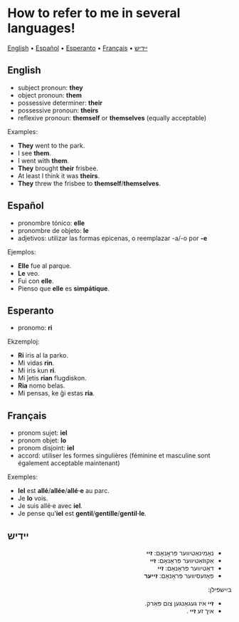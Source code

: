 # How to refer to me in several languages!

[English](#english) • [Español](#español) • [Esperanto](#esperanto) • [Français](#français) • <a href="#יידיש">יידיש</a>

## English

- subject pronoun: **they**
- object pronoun: **them**
- possessive determiner: **their**
- possessive pronoun: **theirs**
- reflexive pronoun: **themself** or **themselves** (equally acceptable)

Examples:
- **They** went to the park.
- I see **them**.
- I went with **them**.
- **They** brought **their** frisbee.
- At least I think it was **theirs**.
- **They** threw the frisbee to **themself**/**themselves**.

## Español

- pronombre tónico: **elle**
- pronombre de objeto: **le**
- adjetivos: utilizar las formas epicenas, o reemplazar -a/-o por **-e**

Ejemplos:
- **Elle** fue al parque.
- **Le** veo.
- Fui con **elle**.
- Pienso que **elle** es **simpátique**.

## Esperanto

- pronomo: **ri**

Ekzemploj:
- **Ri** iris al la parko.
- Mi vidas **rin**.
- Mi iris kun **ri**.
- Mi ĵetis **rian** flugdiskon.
- **Ria** nomo belas.
- Mi pensas, ke ĝi estas **ria**.

## Français

- pronom sujet: **iel**
- pronom objet: **lo**
- pronom disjoint: **iel**
- accord: utiliser les formes singulières (féminine et masculine sont également acceptable maintenant)

Exemples:
- **Iel** est **allé**/**allée**/**allé·e** au parc.
- Je **lo** vois.
- Je suis allé·e avec **iel**.
- Je pense qu'**iel** est **gentil**/**gentille**/**gentil·le**.

## יידיש

<div lang="yi-Hebr" dir="RTL">
<ul lang="yi-Hebr" dir="RTL">
  <li>נאָמינאַטיווער פּראָנאָם:
    <strong>
   זיי
    </strong>
  </li>
  <li>
    אַקוזאַטיווער פּראָנאָם:
    <strong>
      זיי
    </strong>
  </li>
  <li>
    דאַטיווער פּראָנאָם:
    <strong>
      זיי
    </strong>
  </li>
  <li>
    פּאָזעסיווער פּראָנאָם:
    <strong>
      זייער
    </strong>
  </li>
</ul>

בײַשפּילן:
<ul lang="yi-Hebr" dir="RTL">
  <li>
    <strong>
      זיי
    </strong>
    איז געגאַנגען צום פּאַרק.
  </li>
  <li>
    איך זע 
    <strong>
      זיי 
    </strong>
    .
  </li>
</ul>

</div>
